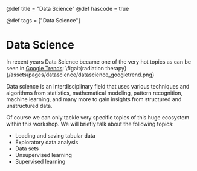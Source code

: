 @def title = "Data Science"
@def hascode = true

@def tags = ["Data Science"]

# Data Science

In recent years Data Science became one of the very hot topics as can be seen in [Google Trends](https://trends.google.de/trends/explore?date=all&q=data%20science):
\figalt{radiation therapy}{/assets/pages/datascience/datascience_googletrend.png}

Data science is an interdisciplinary field that uses various techniques and algorithms from statistics, mathematical modeling, pattern recognition, machine learning, and many more to gain insights from structured and unstructured data.

Of course we can only tackle very specific topics of this huge ecosystem within this workshop. We will briefly talk about the following topics:
- Loading and saving tabular data
- Exploratory data analysis
- Data sets
- Unsupervised learning
- Supervised learning